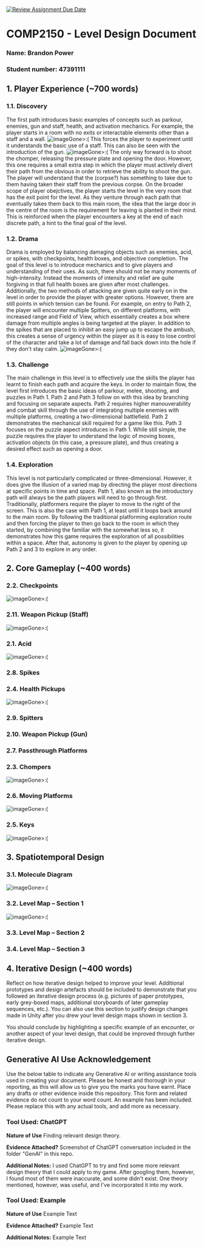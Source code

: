 
[![Review Assignment Due Date](https://classroom.github.com/assets/deadline-readme-button-24ddc0f5d75046c5622901739e7c5dd533143b0c8e959d652212380cedb1ea36.svg)](https://classroom.github.com/a/YyUO0xtt)
# COMP2150  - Level Design Document
### Name: Brandon Power
### Student number: 47391111 
## 1. Player Experience (~700 words)

### 1.1. Discovery
The first path introduces basic examples of concepts such as parkour, enemies, gun and staff, health, and activation mechanics.
For example, the player starts in a room with no exits or interactable elements other than a staff and a wall.
![imageGone>:(](DocImages/IntroduceMelee.png)
This forces the player to experiment until it understands the basic use of a staff.
This can also be seen with the introduction of the gun.
![imageGone>:(](DocImages/IntroduceGun.png)
The only way forward is to shoot the chomper, releasing the pressure plate and opening the door.
However, this one requires a small extra step in which the player must actively divert their path from the obvious in order to retrieve the ability to shoot the gun. The player will understand that the (corpse?) has something to take due to them having taken their staff from the previous corpse.
On the broader scope of player obejctives, the player starts the level in the very room that has the exit point for the level. As they venture through each path that eventually takes them back to this main room, the idea that the large door in the centre of the room is the requirement for leaving is planted in their mind. This is reinforced when the player encounters a key at the end of each discrete path, a hint to the final goal of the level.

### 1.2. Drama
Drama is employed by balancing damaging objects such as enemies, acid, or spikes, with checkpoints, health boxes, and objective completion.
The goal of this level is to introduce mechanics and to give players and understanding of their uses. As such, there should not be many moments of high-intensity.
Instead the moments of intensity and relief are quite forgiving in that full health boxes are given after most challenges. Additionally, the two methods of attacking are given quite early on in the level in order to provide the player with greater options.
However, there are still points in which tension can be found. For example, on entry to Path 2, the player will encounter multiple Spitters, on different platforms, with increased range and Field of View, which essentially creates a box where damage from multiple angles is being targeted at the player. In addition to the spikes that are placed to inhibit an easy jump up to escape the ambush, this creates a sense of urgency within the player as it is easy to lose control of the character and take a lot of damage and fall back down into the hole if they don't stay calm.
![imageGone>:(](DocImages/Path2Entry.png) 


### 1.3. Challenge
The main challenge in this level is to effectively use the skills the player has learnt to finish each path and acquire the keys.
In order to maintain flow, the level first introduces the basic ideas of parkour, melee, shooting, and puzzles in Path 1. Path 2 and Path 3 follow on with this idea by branching and focusing on separate aspects.
Path 2 requires higher manouverability and combat skill through the use of integrating multiple enemies with multiple platforms, creating a two-dimensional battlefield. Path 2 demonstrates the mechanical skill required for a game like this.
Path 3 focuses on the puzzle aspect introduces in Path 1. While still simple, the puzzle requires the player to understand the logic of moving boxes, activation objects (in this case, a pressure plate), and thus creating a desired effect such as opening a door.


### 1.4. Exploration
This level is not particularly complicated or three-dimensional. However, it does give the illusion of a varied map by directing the player most directions at specific points in time and space.
Path 1, also known as the introductory path will always be the path players will need to go through first. Traditionally, platformers require the player to move to the right of the screen. This is also the case with Path 1, at least until it loops back around to the main room. By following the traditional platforming exploration route and then forcing the player to then go back to the room in which they started, by combining the familiar with the somewhat less so, it demonstrates how this game requires the exploration of all possibilities within a space.
After that, autonomy is given to the player by opening up Path 2 and 3 to explore in any order.


## 2. Core Gameplay (~400 words)

### 2.2. Checkpoints
![imageGone>:(](DocImages/Checkpoint.png)

### 2.11. Weapon Pickup (Staff)
![imageGone>:(](DocImages/Weapon.png)

### 2.1. Acid
![imageGone>:(](DocImages/Acid.png)

### 2.8. Spikes

### 2.4. Health Pickups
![imageGone>:(](DocImages/Health.png)

### 2.9. Spitters

### 2.10. Weapon Pickup (Gun)

### 2.7. Passthrough Platforms

### 2.3. Chompers
![imageGone>:(](DocImages/Chomper.png)

### 2.6. Moving Platforms
![imageGone>:(](DocImages/MovingPlatform.png)

### 2.5. Keys
![imageGone>:(](DocImages/Key.png)

## 3. Spatiotemporal Design

### 3.1. Molecule Diagram
![imageGone>:(](DocImages/Molecule.jpg)
### 3.2. Level Map – Section 1
![imageGone>:(](DocImages/LevelMap1.jpg)
### 3.3.	Level Map – Section 2

### 3.4.	Level Map – Section 3

## 4. Iterative Design (~400 words)
Reflect on how iterative design helped to improve your level. Additional prototypes and design artefacts should be included to demonstrate that you followed an iterative design process (e.g. pictures of paper prototypes, early grey-boxed maps, additional storyboards of later gameplay sequences, etc.). You can also use this section to justify design changes made in Unity after you drew your level design maps shown in section 3. 

You should conclude by highlighting a specific example of an encounter, or another aspect of your level design, that could be improved through further iterative design.


## Generative AI Use Acknowledgement

Use the below table to indicate any Generative AI or writing assistance tools used in creating your document. Please be honest and thorough in your reporting, as this will allow us to give you the marks you have earnt. Place any drafts or other evidence inside this repository. This form and related evidence do not count to your word count.
An example has been included. Please replace this with any actual tools, and add more as necessary.


### Tool Used: ChatGPT
**Nature of Use** Finding relevant design theory.

**Evidence Attached?** Screenshot of ChatGPT conversation included in the folder "GenAI" in this repo.

**Additional Notes:** I used ChatGPT to try and find some more relevant design theory that I could apply to my game. After googling them, however, I found most of them were inaccurate, and some didn't exist. One theory mentioned, however, was useful, and I've incorporated it into my work.

### Tool Used: Example
**Nature of Use** Example Text

**Evidence Attached?** Example Text

**Additional Notes:** Example Text


